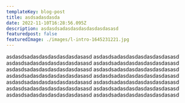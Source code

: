 ```yaml
---
templateKey: blog-post
title: asdsadasdasda
date: 2022-11-10T16:28:56.095Z
description: asdasdsadasdasdasdasdasdasasd
featuredpost: false
featuredImage: ./images/l-intro-1645231221.jpg
---
```

asdasdsadasdasdasdasdasdasasd asdasdsadasdasdasdasdasdasasd asdasdsadasdasdasdasdasdasasd asdasdsadasdasdasdasdasdasasd asdasdsadasdasdasdasdasdasasd asdasdsadasdasdasdasdasdasasd asdasdsadasdasdasdasdasdasasd asdasdsadasdasdasdasdasdasasd asdasdsadasdasdasdasdasdasasd asdasdsadasdasdasdasdasdasasd asdasdsadasdasdasdasdasdasasd asdasdsadasdasdasdasdasdasasd asdasdsadasdasdasdasdasdasasd asdasdsadasdasdasdasdasdasasd